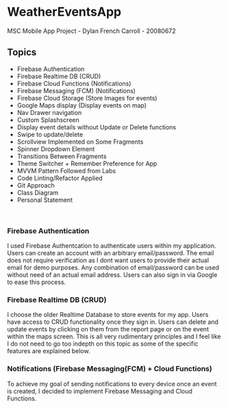 # WeatherEventsApp
MSC Mobile App Project - Dylan French Carroll - 20080672



## Topics
 
+ Firebase Authentication
+ Firebase Realtime DB (CRUD) 
+ Firebase Cloud Functions (Notifications)
+ Firebase Messaging (FCM) (Notifications)
+ Firebase Cloud Storage (Store Images for events)
+ Google Maps display (Display events on map)
+ Nav Drawer navigation
+ Custom Splashscreen 
+ Display event details without Update or Delete functions
+ Swipe to update/delete
+ Scrollview Implemented on Some Fragments
+ Spinner Dropdown Element
+ Transitions Between Fragments
+ Theme Switcher + Remember Preference for App
+ MVVM Pattern Followed from Labs
+ Code Linting/Refactor Applied
+ Git Approach
+ Class Diagram 
+ Personal Statement
<br /> 

### Firebase Authentication

I used Firebase Authentcation to authenticate users within my application. Users can create an account with an arbitrary email/password. The email does not require verification as I dont want users to provide their actual email for demo purposes. Any combination of email/password can be used without need of an actual email address. Users can also sign in via Google to ease this process. <br /> 

### Firebase Realtime DB (CRUD)
I choose the older Realtime Database to store events for my app. Users have access to CRUD functionality once they sign in. Users can delete and update events by clicking on them from the report page or on the event within the maps screen. This is all very rudimentary principles and I feel like I do not need to go too indepth on this topic as some of the specific features are explained below. <br /> 

### Notifications (Firebase Messaging(FCM) + Cloud Functions)  
To achieve my goal of sending notifications to every device once an event is created, I decided to implement Firebase Messaging and Cloud Functions.  
